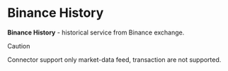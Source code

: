 # Binance History

**Binance History** \- historical service from Binance exchange.

> [!CAUTION]
> Connector support only market\-data feed, transaction are not supported. 